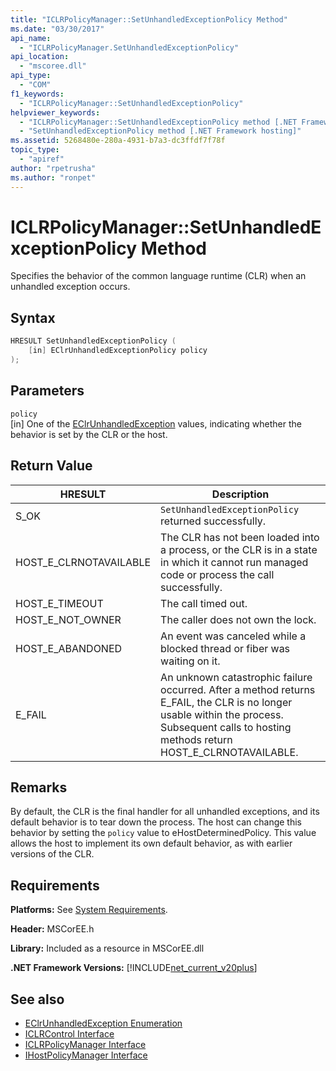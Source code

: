 ```yaml
---
title: "ICLRPolicyManager::SetUnhandledExceptionPolicy Method"
ms.date: "03/30/2017"
api_name: 
  - "ICLRPolicyManager.SetUnhandledExceptionPolicy"
api_location: 
  - "mscoree.dll"
api_type: 
  - "COM"
f1_keywords: 
  - "ICLRPolicyManager::SetUnhandledExceptionPolicy"
helpviewer_keywords: 
  - "ICLRPolicyManager::SetUnhandledExceptionPolicy method [.NET Framework hosting]"
  - "SetUnhandledExceptionPolicy method [.NET Framework hosting]"
ms.assetid: 5268480e-280a-4931-b7a3-dc3ffdf7f78f
topic_type: 
  - "apiref"
author: "rpetrusha"
ms.author: "ronpet"
---
```

# ICLRPolicyManager::SetUnhandledExceptionPolicy Method
Specifies the behavior of the common language runtime (CLR) when an unhandled exception occurs.  
  
## Syntax  
  
```cpp  
HRESULT SetUnhandledExceptionPolicy (  
    [in] EClrUnhandledExceptionPolicy policy  
);  
```  
  
## Parameters  
 `policy`  
 [in] One of the [EClrUnhandledException](../../../../docs/framework/unmanaged-api/hosting/eclrunhandledexception-enumeration.md) values, indicating whether the behavior is set by the CLR or the host.  
  
## Return Value  
  
|HRESULT|Description|  
|-------------|-----------------|  
|S_OK|`SetUnhandledExceptionPolicy` returned successfully.|  
|HOST_E_CLRNOTAVAILABLE|The CLR has not been loaded into a process, or the CLR is in a state in which it cannot run managed code or process the call successfully.|  
|HOST_E_TIMEOUT|The call timed out.|  
|HOST_E_NOT_OWNER|The caller does not own the lock.|  
|HOST_E_ABANDONED|An event was canceled while a blocked thread or fiber was waiting on it.|  
|E_FAIL|An unknown catastrophic failure occurred. After a method returns E_FAIL, the CLR is no longer usable within the process. Subsequent calls to hosting methods return HOST_E_CLRNOTAVAILABLE.|  
  
## Remarks  
 By default, the CLR is the final handler for all unhandled exceptions, and its default behavior is to tear down the process. The host can change this behavior by setting the `policy` value to eHostDeterminedPolicy. This value allows the host to implement its own default behavior, as with earlier versions of the CLR.  
  
## Requirements  
 **Platforms:** See [System Requirements](../../../../docs/framework/get-started/system-requirements.md).  
  
 **Header:** MSCorEE.h  
  
 **Library:** Included as a resource in MSCorEE.dll  
  
 **.NET Framework Versions:** [!INCLUDE[net_current_v20plus](../../../../includes/net-current-v20plus-md.md)]  
  
## See also

- [EClrUnhandledException Enumeration](../../../../docs/framework/unmanaged-api/hosting/eclrunhandledexception-enumeration.md)
- [ICLRControl Interface](../../../../docs/framework/unmanaged-api/hosting/iclrcontrol-interface.md)
- [ICLRPolicyManager Interface](../../../../docs/framework/unmanaged-api/hosting/iclrpolicymanager-interface.md)
- [IHostPolicyManager Interface](../../../../docs/framework/unmanaged-api/hosting/ihostpolicymanager-interface.md)
